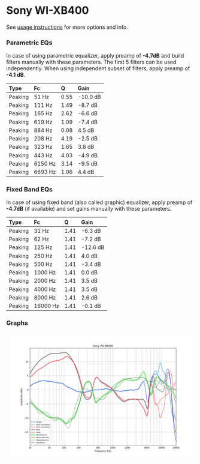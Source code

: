 # Sony WI-XB400
See [usage instructions](https://github.com/jaakkopasanen/AutoEq#usage) for more options and info.

### Parametric EQs
In case of using parametric equalizer, apply preamp of **-4.7dB** and build filters manually
with these parameters. The first 5 filters can be used independently.
When using independent subset of filters, apply preamp of **-4.1 dB**.

| Type    | Fc      |    Q | Gain     |
|:--------|:--------|:-----|:---------|
| Peaking | 51 Hz   | 0.55 | -10.0 dB |
| Peaking | 111 Hz  | 1.49 | -8.7 dB  |
| Peaking | 165 Hz  | 2.62 | -6.6 dB  |
| Peaking | 619 Hz  | 1.09 | -7.4 dB  |
| Peaking | 884 Hz  | 0.08 | 4.5 dB   |
| Peaking | 208 Hz  | 4.19 | -2.5 dB  |
| Peaking | 323 Hz  | 1.65 | 3.8 dB   |
| Peaking | 443 Hz  | 4.03 | -4.9 dB  |
| Peaking | 6150 Hz | 3.14 | -9.5 dB  |
| Peaking | 6693 Hz | 1.06 | 4.4 dB   |

### Fixed Band EQs
In case of using fixed band (also called graphic) equalizer, apply preamp of **-4.7dB**
(if available) and set gains manually with these parameters.

| Type    | Fc       |    Q | Gain     |
|:--------|:---------|:-----|:---------|
| Peaking | 31 Hz    | 1.41 | -6.3 dB  |
| Peaking | 62 Hz    | 1.41 | -7.2 dB  |
| Peaking | 125 Hz   | 1.41 | -12.6 dB |
| Peaking | 250 Hz   | 1.41 | 4.0 dB   |
| Peaking | 500 Hz   | 1.41 | -3.4 dB  |
| Peaking | 1000 Hz  | 1.41 | 0.0 dB   |
| Peaking | 2000 Hz  | 1.41 | 3.5 dB   |
| Peaking | 4000 Hz  | 1.41 | 3.5 dB   |
| Peaking | 8000 Hz  | 1.41 | 2.6 dB   |
| Peaking | 16000 Hz | 1.41 | -0.1 dB  |

### Graphs
![](./Sony%20WI-XB400.png)